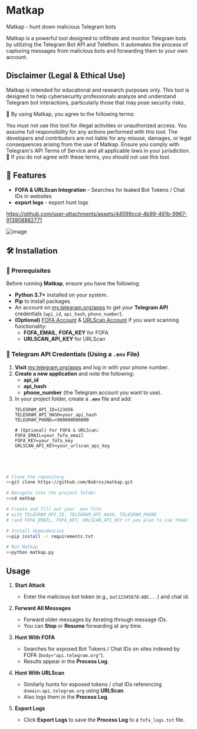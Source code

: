 # Matkap  
Matkap - hunt down malicious Telegram bots  


Matkap is a powerful tool designed to infiltrate and monitor Telegram bots by utilizing the Telegram Bot API and Telethon. It automates the process of capturing messages from malicious bots and forwarding them to your own account.
<br>
## Disclaimer (Legal & Ethical Use)
Matkap is intended for educational and research purposes only. This tool is designed to help cybersecurity professionals analyze and understand Telegram bot interactions, particularly those that may pose security risks.

🔹 By using Matkap, you agree to the following terms:

You must not use this tool for illegal activities or unauthorized access.
You assume full responsibility for any actions performed with this tool.
The developers and contributors are not liable for any misuse, damages, or legal consequences arising from the use of Matkap.
Ensure you comply with Telegram's API Terms of Service and all applicable laws in your jurisdiction.
📌 If you do not agree with these terms, you should not use this tool.


## 📌 Features
 
- **FOFA & URLScan Integration** – Searches for leaked Bot Tokens / Chat IDs in websites
- **export logs** - export hunt logs
  
  




https://github.com/user-attachments/assets/44599ccd-4b99-461b-9967-913908882771



![image](https://github.com/user-attachments/assets/3b89f9c9-a7a5-48c4-b27d-ef2fc4d128dd)





## 🛠 Installation

### 🔹 Prerequisites
Before running **Matkap**, ensure you have the following:

- **Python 3.7+** installed on your system.
- **Pip** to install packages.
- An account on [my.telegram.org/apps](https://my.telegram.org/apps) to get your **Telegram API** credentials (`api_id`, `api_hash`, `phone_number`).
- **(Optional)** [FOFA Account](https://fofa.info/) & [URLScan Account](https://urlscan.io/) if you want scanning functionality:
  - **FOFA_EMAIL**, **FOFA_KEY** for FOFA
  - **URLSCAN_API_KEY** for URLScan

### 🔹 Telegram API Credentials (Using a `.env` File)

1. **Visit** [my.telegram.org/apps](https://my.telegram.org/apps) and log in with your phone number.  
2. **Create a new application** and note the following:
   - **api_id**
   - **api_hash**
   - **phone_number** (the Telegram account you want to use).
3. In your project folder, create a **`.env`** file and add:
   ```dotenv
   TELEGRAM_API_ID=123456
   TELEGRAM_API_HASH=your_api_hash
   TELEGRAM_PHONE=+900000000000

   # (Optional) For FOFA & URLScan:
   FOFA_EMAIL=your_fofa_email
   FOFA_KEY=your_fofa_key
   URLSCAN_API_KEY=your_urlscan_api_key





```bash
# Clone the repository
>>git clone https://github.com/0x6rss/matkap.git

# Navigate into the project folder
>>cd matkap

# Create and fill out your .env file 
# with TELEGRAM_API_ID, TELEGRAM_API_HASH, TELEGRAM_PHONE 
# (and FOFA_EMAIL, FOFA_KEY, URLSCAN_API_KEY if you plan to use them)

# Install dependencies
>>pip install -r requirements.txt

# Run Matkap
>>python matkap.py
```

## Usage

1. **Start Attack**  
   - Enter the malicious bot token (e.g., `bot12345678:ABC...`) and chat id.

2. **Forward All Messages**  
   - Forward older messages by iterating through message IDs.  
   - You can **Stop** or **Resume** forwarding at any time.

3. **Hunt With FOFA**  
   - Searches for exposed Bot Tokens / Chat IDs on sites indexed by FOFA (`body="api.telegram.org"`).  
   - Results appear in the **Process Log**.

4. **Hunt With URLScan**  
   - Similarly hunts for exposed tokens / chat IDs referencing `domain:api.telegram.org` using **URLScan**.  
   - Also logs them in the **Process Log**.

5. **Export Logs**  
   - Click **Export Logs** to save the **Process Log** to a `fofa_logs.txt` file.














